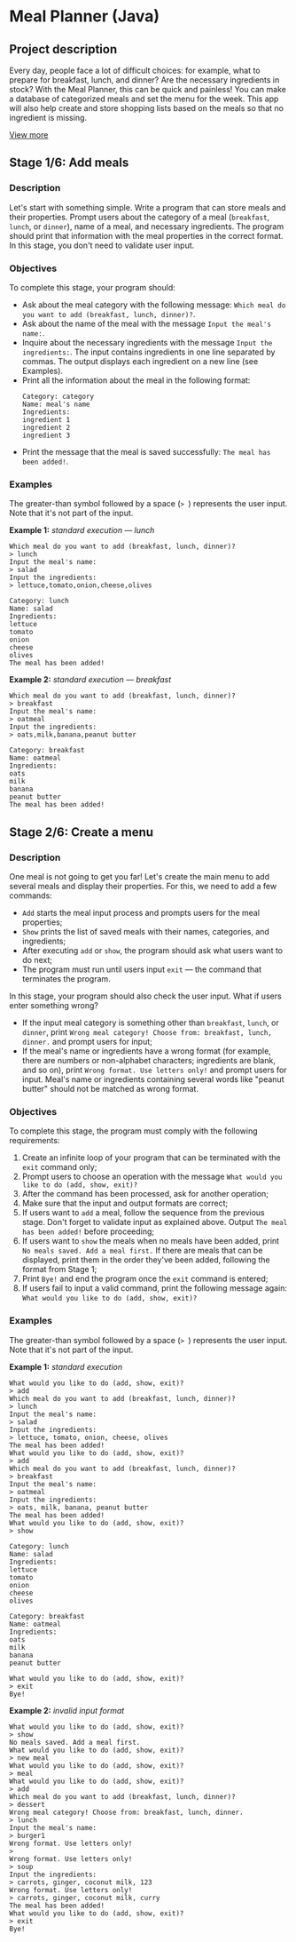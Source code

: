 # Meal Planner (Java)

## Project description

Every day, people face a lot of difficult choices: for example, what to prepare for breakfast, lunch, and dinner? Are the necessary ingredients in stock? With the Meal Planner, this can be quick and painless! You can make a database of categorized meals and set the menu for the week. This app will also help create and store shopping lists based on the meals so that no ingredient is missing.

[View more](https://hyperskill.org/projects/318)


## Stage 1/6: Add meals

### Description

Let's start with something simple. Write a program that can store meals and their properties. Prompt users about the category of a meal (`breakfast`, `lunch`, or `dinner`), name of a meal, and necessary ingredients. The program should print that information with the meal properties in the correct format. In this stage, you don't need to validate user input.

### Objectives

To complete this stage, your program should:

- Ask about the meal category with the following message: `Which meal do you want to add (breakfast, lunch, dinner)?`.
- Ask about the name of the meal with the message `Input the meal's name:`.
- Inquire about the necessary ingredients with the message `Input the ingredients:`. The input contains ingredients in one line separated by commas. The output displays each ingredient on a new line (see Examples).
- Print all the information about the meal in the following format:
    ```text
    Category: category
    Name: meal's name
    Ingredients:
    ingredient 1
    ingredient 2
    ingredient 3
    ```
- Print the message that the meal is saved successfully: `The meal has been added!`.

### Examples

The greater-than symbol followed by a space (`> `) represents the user input. Note that it's not part of the input.

**Example 1:** *standard execution — lunch*
```text
Which meal do you want to add (breakfast, lunch, dinner)?
> lunch
Input the meal's name:
> salad
Input the ingredients:
> lettuce,tomato,onion,cheese,olives

Category: lunch
Name: salad
Ingredients:
lettuce
tomato
onion
cheese
olives
The meal has been added!
```

**Example 2:** *standard execution — breakfast*
```text
Which meal do you want to add (breakfast, lunch, dinner)?
> breakfast
Input the meal's name:
> oatmeal
Input the ingredients:
> oats,milk,banana,peanut butter

Category: breakfast
Name: oatmeal
Ingredients:
oats
milk
banana
peanut butter
The meal has been added!
```


## Stage 2/6: Create a menu

### Description

One meal is not going to get you far! Let's create the main menu to add several meals and display their properties. For this, we need to add a few commands:

- `Add` starts the meal input process and prompts users for the meal properties;
- `Show` prints the list of saved meals with their names, categories, and ingredients;
- After executing `add` or `show`, the program should ask what users want to do next;
- The program must run until users input `exit` — the command that terminates the program.

In this stage, your program should also check the user input. What if users enter something wrong?

- If the input meal category is something other than `breakfast`, `lunch`, or `dinner`, print `Wrong meal category! Choose from: breakfast, lunch, dinner.` and prompt users for input;
- If the meal's name or ingredients have a wrong format (for example, there are numbers or non-alphabet characters; ingredients are blank, and so on), print `Wrong format. Use letters only!` and prompt users for input. Meal's name or ingredients containing several words like "peanut butter" should not be matched as wrong format.

### Objectives

To complete this stage, the program must comply with the following requirements:

1. Create an infinite loop of your program that can be terminated with the `exit` command only;
2. Prompt users to choose an operation with the message `What would you like to do (add, show, exit)?`
3. After the command has been processed, ask for another operation;
4. Make sure that the input and output formats are correct;
5. If users want to `add` a meal, follow the sequence from the previous stage. Don't forget to validate input as explained above. Output `The meal has been added!` before proceeding;
6. If users want to `show` the meals when no meals have been added, print `No meals saved. Add a meal first.` If there are meals that can be displayed, print them in the order they've been added, following the format from Stage 1;
7. Print `Bye!` and end the program once the `exit` command is entered;
8. If users fail to input a valid command, print the following message again: `What would you like to do (add, show, exit)?`

### Examples

The greater-than symbol followed by a space (`> `) represents the user input. Note that it's not part of the input.

**Example 1:** *standard execution*
```text
What would you like to do (add, show, exit)?
> add
Which meal do you want to add (breakfast, lunch, dinner)?
> lunch
Input the meal's name:
> salad
Input the ingredients:
> lettuce, tomato, onion, cheese, olives
The meal has been added!
What would you like to do (add, show, exit)?
> add
Which meal do you want to add (breakfast, lunch, dinner)?
> breakfast
Input the meal's name:
> oatmeal
Input the ingredients:
> oats, milk, banana, peanut butter
The meal has been added!
What would you like to do (add, show, exit)?
> show

Category: lunch
Name: salad
Ingredients:
lettuce
tomato
onion
cheese
olives

Category: breakfast
Name: oatmeal
Ingredients:
oats
milk
banana
peanut butter

What would you like to do (add, show, exit)?
> exit
Bye!
```

**Example 2:** *invalid input format*
```text
What would you like to do (add, show, exit)?
> show
No meals saved. Add a meal first.
What would you like to do (add, show, exit)?
> new meal
What would you like to do (add, show, exit)?
> meal
What would you like to do (add, show, exit)?
> add
Which meal do you want to add (breakfast, lunch, dinner)?
> dessert
Wrong meal category! Choose from: breakfast, lunch, dinner.
> lunch
Input the meal's name:
> burger1
Wrong format. Use letters only!
>
Wrong format. Use letters only!
> soup
Input the ingredients:
> carrots, ginger, coconut milk, 123
Wrong format. Use letters only!
> carrots, ginger, coconut milk, curry
The meal has been added!
What would you like to do (add, show, exit)?
> exit
Bye!
```
